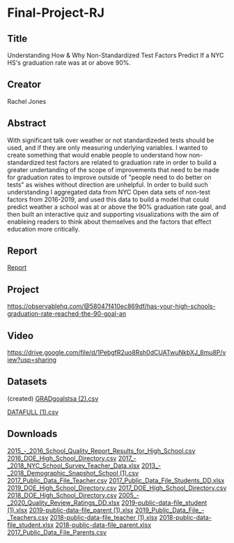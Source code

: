 # Final-Project-RJ

## Title
Understanding How & Why Non-Standardized Test Factors Predict If a NYC HS's graduation rate was at or above 90%. 

## Creator
Rachel Jones

## Abstract
With significant talk over weather or not standardizeded tests should be used, and if they are only measuring underlying variables. I wanted to create something that would enable people to understand how non-standardized test factors are related to graduation rate in order to build a greater undertanding of the scope of improvements that need to be made for graduation rates to improve outside of "people need to do better on tests" as wishes without direction are unhelpful. In order to build such understanding I aggregated data from NYC Open data sets of non-test factors from 2016-2019, and used this data to build a model that could predict weather a school was at or above the 90% graduation rate goal, and then built an interactive quiz and supporting visualizations with the aim of enableing readers to think about themselves and the factors that effect education more critically.

## Report
[Report](https://github.com/CMU-Vis-2021/Final-Project-RJ/files/7646755/Report_.FINAL.PROJECT.PAPER.RACHEL.JONES._.Rachel.Jones._.Observable.pdf)

## Project
https://observablehq.com/@58047f410ec869df/has-your-high-schools-graduation-rate-reached-the-90-goal-an

## Video
https://drive.google.com/file/d/1PebgfR2uo8Rsh0dCUATwuNkbXJ_8mu8P/view?usp=sharing
## Datasets
(created)
[GRADgoalstsa (2).csv](https://github.com/CMU-Vis-2021/Final-Project-RJ/files/7646780/GRADgoalstsa.2.csv)

[DATAFULL (1).csv](https://github.com/CMU-Vis-2021/Final-Project-RJ/files/7646782/DATAFULL.1.csv)

## Downloads

[2015_-_2016_School_Quality_Report_Results_for_High_School.csv](https://github.com/CMU-Vis-2021/Final-Project-RJ/files/7646785/2015_-_2016_School_Quality_Report_Results_for_High_School.csv)
[2016_DOE_High_School_Directory.csv](https://github.com/CMU-Vis-2021/Final-Project-RJ/files/7646786/2016_DOE_High_School_Directory.csv)
[2017_-_2018_NYC_School_Survey_Teacher_Data.xlsx](https://github.com/CMU-Vis-2021/Final-Project-RJ/files/7646787/2017_-_2018_NYC_School_Survey_Teacher_Data.xlsx)
[2013_-_2018_Demographic_Snapshot_School (1).csv](https://github.com/CMU-Vis-2021/Final-Project-RJ/files/7646788/2013_-_2018_Demographic_Snapshot_School.1.csv)
[2017_Public_Data_File_Teacher.csv](https://github.com/CMU-Vis-2021/Final-Project-RJ/files/7646789/2017_Public_Data_File_Teacher.csv)
[2017_Public_Data_File_Students_DD.xlsx](https://github.com/CMU-Vis-2021/Final-Project-RJ/files/7646790/2017_Public_Data_File_Students_DD.xlsx)
[2019_DOE_High_School_Directory.csv](https://github.com/CMU-Vis-2021/Final-Project-RJ/files/7646791/2019_DOE_High_School_Directory.csv)
[2017_DOE_High_School_Directory.csv](https://github.com/CMU-Vis-2021/Final-Project-RJ/files/7646792/2017_DOE_High_School_Directory.csv)
[2018_DOE_High_School_Directory.csv](https://github.com/CMU-Vis-2021/Final-Project-RJ/files/7646793/2018_DOE_High_School_Directory.csv)
[2005_-_2020_Quality_Review_Ratings_DD.xlsx](https://github.com/CMU-Vis-2021/Final-Project-RJ/files/7646794/2005_-_2020_Quality_Review_Ratings_DD.xlsx)
[2019-public-data-file_student (1).xlsx](https://github.com/CMU-Vis-2021/Final-Project-RJ/files/7646795/2019-public-data-file_student.1.xlsx)
[2019-public-data-file_parent (1).xlsx](https://github.com/CMU-Vis-2021/Final-Project-RJ/files/7646802/2019-public-data-file_parent.1.xlsx)
[2019_Public_Data_File_-_Teachers.csv](https://github.com/CMU-Vis-2021/Final-Project-RJ/files/7646803/2019_Public_Data_File_-_Teachers.csv)
[2018-public-data-file_teacher (1).xlsx](https://github.com/CMU-Vis-2021/Final-Project-RJ/files/7646808/2018-public-data-file_teacher.1.xlsx)
[2018-public-data-file_student.xlsx](https://github.com/CMU-Vis-2021/Final-Project-RJ/files/7646809/2018-public-data-file_student.xlsx)
[2018-public-data-file_parent.xlsx](https://github.com/CMU-Vis-2021/Final-Project-RJ/files/7646810/2018-public-data-file_parent.xlsx)
[2017_Public_Data_File_Parents.csv](https://github.com/CMU-Vis-2021/Final-Project-RJ/files/7646821/2017_Public_Data_File_Parents.csv)
